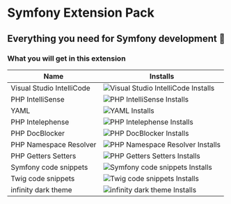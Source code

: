 # Symfony Extension Pack

## Everything you need for Symfony development :rocket:

### What you will get in this extension

Name | Installs
---|---
Visual Studio IntelliCode | ![Visual Studio IntelliCode Installs](https://img.shields.io/visual-studio-marketplace/i/VisualStudioExptTeam.vscodeintellicode?style=for-the-badge)
PHP IntelliSense | ![PHP IntelliSense Installs](https://img.shields.io/visual-studio-marketplace/i/felixfbecker.php-intellisense?style=for-the-badge)
YAML | ![YAML Installs](https://img.shields.io/visual-studio-marketplace/i/redhat.vscode-yaml?style=for-the-badge)
PHP Intelephense | ![PHP Intelephense Installs](https://img.shields.io/visual-studio-marketplace/i/bmewburn.vscode-intelephense-client?style=for-the-badge)
PHP DocBlocker | ![PHP DocBlocker Installs](https://img.shields.io/visual-studio-marketplace/i/neilbrayfield.php-docblocker?style=for-the-badge)
PHP Namespace Resolver | ![PHP Namespace Resolver Installs](https://img.shields.io/visual-studio-marketplace/i/MehediDracula.php-namespace-resolver?style=for-the-badge)
PHP Getters  Setters | ![PHP Getters  Setters Installs](https://img.shields.io/visual-studio-marketplace/i/phproberto.vscode-php-getters-setters?style=for-the-badge)
Symfony code snippets | ![Symfony code snippets Installs](https://img.shields.io/visual-studio-marketplace/i/nadim-vscode.symfony-code-snippets?style=for-the-badge)
Twig code snippets  | ![Twig code snippets Installs](https://img.shields.io/visual-studio-marketplace/i/nadim-vscode.twig-code-snippets?style=for-the-badge)
infinity dark theme | ![infinity dark theme Installs](https://img.shields.io/visual-studio-marketplace/i/nadim-vscode.infinity-dark-theme?style=for-the-badge)
